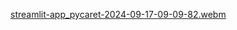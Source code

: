[streamlit-app_pycaret-2024-09-17-09-09-82.webm](https://github.com/user-attachments/assets/48aca338-c8b8-4e33-a4a0-a32d010040c0)
